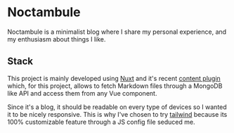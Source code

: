 # Noctambule

Noctambule is a minimalist blog where I share my personal experience, and my enthusiasm about things I like.

## Stack

This project is mainly developed using [Nuxt](https://github.com/nuxt/nuxt.js) and it's recent [content plugin](https://github.com/nuxt/content) which, for this project, allows to fetch Markdown files through a MongoDB like API and access them from any Vue component.

Since it's a blog, it should be readable on every type of devices so  I wanted it to be nicely responsive. This is why I've chosen to try [tailwind](https://github.com/tailwindcss/tailwindcss) because its 100% customizable feature through a JS config file seduced me.
